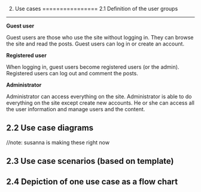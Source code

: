 2. Use cases
================
2.1 Definition of the user groups
--------------------------

**Guest user**

Guest users are those who use the site without logging in. 
They can browse the site and read the posts. Guest users can log in or create an account.

**Registered user**

When logging in, guest users become registered users (or the admin). 
Registered users can log out and comment the posts.

**Administrator**

Administrator can access everything on the site. Administrator is able
to do everything on the site except create new accounts. He or she can access all the user information and manage users and the content.


2.2 Use case diagrams
-------------------------
//note: susanna is making these right now

2.3 Use case scenarios (based on template)
---------------------------

2.4 Depiction of one use case as a flow chart
-----------------------
